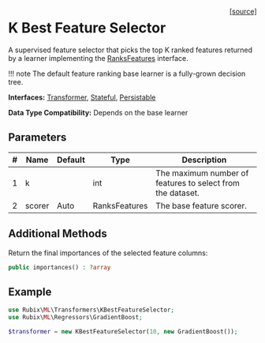 <span style="float:right;"><a href="https://github.com/RubixML/Extras/blob/master/src/Transformers/KBestFeatureSelector.php">[source]</a></span>

# K Best Feature Selector
A supervised feature selector that picks the top K ranked features returned by a learner implementing the [RanksFeatures](../ranks-features.md) interface.

!!! note
    The default feature ranking base learner is a fully-grown decision tree.

**Interfaces:** [Transformer](api.md#transformer), [Stateful](api.md#stateful), [Persistable](../persistable.md)

**Data Type Compatibility:** Depends on the base learner

## Parameters
| # | Name | Default | Type | Description |
|---|---|---|---|---|
| 1 | k | | int | The maximum number of features to select from the dataset. |
| 2 | scorer | Auto | RanksFeatures | The base feature scorer. |

## Additional Methods
Return the final importances of the selected feature columns:
``` php
public importances() : ?array
```

## Example
```php
use Rubix\ML\Transformers\KBestFeatureSelector;
use Rubix\ML\Regressors\GradientBoost;

$transformer = new KBestFeatureSelector(10, new GradientBoost());
```
